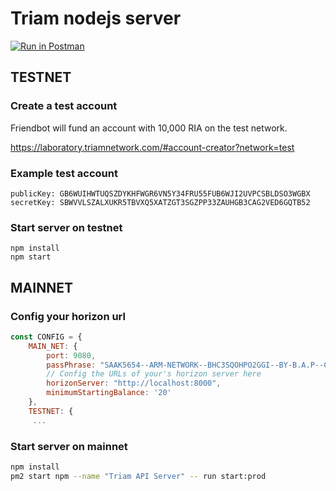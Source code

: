 # Triam nodejs server

[![Run in Postman](https://run.pstmn.io/button.svg)](https://www.getpostman.com/run-collection/a03b0dab263d5ff4075d)


## TESTNET

### Create a test account

Friendbot will fund an account with 10,000 RIA on the test network.

https://laboratory.triamnetwork.com/#account-creator?network=test

### Example test account
```
publicKey: GB6WUIHWTUQSZDYKHFWGR6VN5Y34FRU55FUB6WJI2UVPCSBLDSO3WGBX
secretKey: SBWVVLSZALXUKR5TBVXQ5XATZGT3SGZPP33ZAUHGB3CAG2VED6GQTB52
```

### Start server on testnet

```
npm install
npm start
```

## MAINNET

### Config your horizon url

```javascript
const CONFIG = {
    MAIN_NET: {
        port: 9080,
        passPhrase: "SAAK5654--ARM-NETWORK--BHC3SQOHPO2GGI--BY-B.A.P--CNEMJQCWPTA--RUBY-AND-BLOCKCHAIN--3KECMPY5L7W--THANKYOU-CS--S542ZHDVHLFV",
        // Config the URLs of your's horizon server here
        horizonServer: "http://localhost:8000",
        minimumStartingBalance: '20'
    },
    TESTNET: {
     ...

 ```

### Start server on mainnet

```bash
npm install
pm2 start npm --name "Triam API Server" -- run start:prod
```

